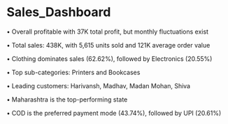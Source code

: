 # Sales_Dashboard

• Overall profitable with 37K total profit, but monthly fluctuations exist

• Total sales: 438K, with 5,615 units sold and 121K average order value

• Clothing dominates sales (62.62%), followed by Electronics (20.55%)

• Top sub-categories: Printers and Bookcases

• Leading customers: Harivansh, Madhav, Madan Mohan, Shiva

• Maharashtra is the top-performing state

• COD is the preferred payment mode (43.74%), followed by UPI (20.61%)
